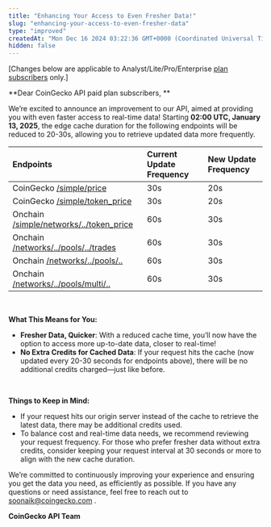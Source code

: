 ```yaml
---
title: "Enhancing Your Access to Even Fresher Data!"
slug: "enhancing-your-access-to-even-fresher-data"
type: "improved"
createdAt: "Mon Dec 16 2024 03:22:36 GMT+0000 (Coordinated Universal Time)"
hidden: false
---
```

\[Changes below are applicable to Analyst/Lite/Pro/Enterprise [plan subscribers](https://www.coingecko.com/en/api/pricing) only.]

**Dear CoinGecko API paid plan subscribers, **

We’re excited to announce an improvement to our API, aimed at providing you with even faster access to real-time data! Starting **02:00 UTC, January 13, 2025**, the edge cache duration for the following endpoints will be reduced to 20-30s, allowing you to retrieve updated data more frequently.

| Endpoints                                                                                                 | Current Update Frequency | New Update Frequency |
| :-------------------------------------------------------------------------------------------------------- | :----------------------- | :------------------- |
| CoinGecko [/simple/price](https://docs.coingecko.com/reference/simple-price)                              | 30s                      | 20s                  |
| CoinGecko [/simple/token_price](https://docs.coingecko.com/reference/simple-token-price)                  | 30s                      | 20s                  |
| Onchain [/simple/networks/../token_price](https://docs.coingecko.com/reference/onchain-simple-price)      | 60s                      | 30s                  |
| Onchain [/networks/../pools/../trades](https://docs.coingecko.com/reference/pool-trades-contract-address) | 60s                      | 30s                  |
| Onchain [/networks/../pools/..](https://docs.coingecko.com/reference/pool-address)                        | 60s                      | 30s                  |
| Onchain [/networks/../pools/multi/..](https://docs.coingecko.com/reference/pools-addresses)               | 60s                      | 30s                  |

<br />

**What This Means for You:**

- **Fresher Data, Quicker**: With a reduced cache time, you’ll now have the option to access more up-to-date data, closer to real-time!
- **No Extra Credits for Cached Data**: If your request hits the cache (now updated every 20-30 seconds for endpoints above), there will be no additional credits charged—just like before.

<br />

**Things to Keep in Mind:**

- If your request hits our origin server instead of the cache to retrieve the latest data, there may be additional credits used.
- To balance cost and real-time data needs, we recommend reviewing your request frequency. For those who prefer fresher data without extra credits, consider keeping your request interval at 30 seconds or more to align with the new cache duration.

We’re committed to continuously improving your experience and ensuring you get the data you need, as efficiently as possible. If you have any questions or need assistance, feel free to reach out to [soonaik@coingecko.com](mailto:soonaik@coingecko.com) .

**CoinGecko API Team**